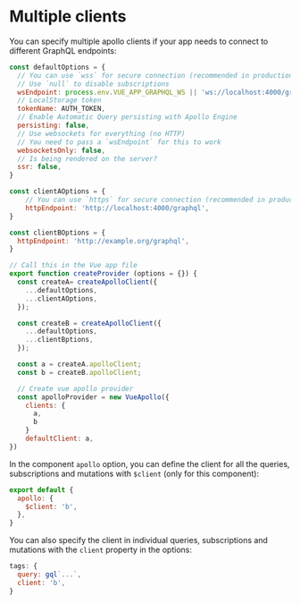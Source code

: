 # Multiple clients

You can specify multiple apollo clients if your app needs to connect to different GraphQL endpoints:

```js
const defaultOptions = {
  // You can use `wss` for secure connection (recommended in production)
  // Use `null` to disable subscriptions
  wsEndpoint: process.env.VUE_APP_GRAPHQL_WS || 'ws://localhost:4000/graphql',
  // LocalStorage token
  tokenName: AUTH_TOKEN,
  // Enable Automatic Query persisting with Apollo Engine
  persisting: false,
  // Use websockets for everything (no HTTP)
  // You need to pass a `wsEndpoint` for this to work
  websocketsOnly: false,
  // Is being rendered on the server?
  ssr: false,
}

const clientAOptions = {
    // You can use `https` for secure connection (recommended in production)
    httpEndpoint: 'http://localhost:4000/graphql',
}

const clientBOptions = {
  httpEndpoint: 'http://example.org/graphql',
}

// Call this in the Vue app file
export function createProvider (options = {}) {
  const createA= createApolloClient({
    ...defaultOptions,
    ...clientAOptions,
  });

  const createB = createApolloClient({
    ...defaultOptions,
    ...clientBptions,
  });

  const a = createA.apolloClient;
  const b = createB.apolloClient;

  // Create vue apollo provider
  const apolloProvider = new VueApollo({
    clients: {
      a,
      b
    }
    defaultClient: a,
})
```

In the component `apollo` option, you can define the client for all the queries, subscriptions and mutations with `$client` (only for this component):

```js
export default {
  apollo: {
    $client: 'b',
  },
}
```

You can also specify the client in individual queries, subscriptions and mutations with the `client` property in the options:

```js
tags: {
  query: gql`...`,
  client: 'b',
}
```
